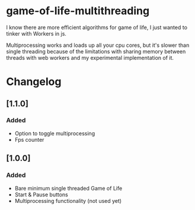 # game-of-life-multithreading
I know there are more efficient algorithms for game of life, I just wanted to tinker with Workers in js.

Multiprocessing works and loads up all your cpu cores, but it's slower than single threading because of the limitations with sharing memory between threads with web workers and my experimental implementation of it.

# Changelog

## [1.1.0]

### Added
- Option to toggle multiprocessing
- Fps counter
## [1.0.0]

### Added
- Bare minimum single threaded Game of Life
- Start & Pause buttons
- Multiprocessing functionality (not used yet)
